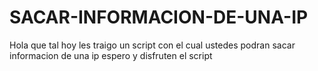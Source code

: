 # SACAR-INFORMACION-DE-UNA-IP
Hola que tal hoy les traigo un script con el cual ustedes podran sacar informacion de una ip espero y disfruten el script
